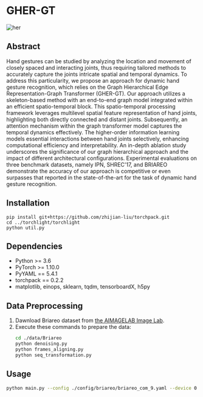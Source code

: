# GHER-GT

![her](https://github.com/user-attachments/assets/abe6a85e-f98a-47c1-b695-366d727b7c6d)



## Abstract
Hand gestures can be studied by analyzing the location and movement of closely spaced and interacting joints, thus requiring tailored methods to accurately capture the joints intricate spatial and temporal dynamics. 
To address this particularity, we propose an approach for dynamic hand gesture recognition, which relies on the Graph Hierarchical Edge Representation-Graph Transformer (GHER-GT). Our approach utilizes a skeleton-based method with an end-to-end graph model integrated within an efficient spatio-temporal block.
This spatio-temporal processing framework leverages multilevel spatial feature representation of hand joints, highlighting both directly connected and distant joints. Subsequently, an attention mechanism within the graph transformer model captures the temporal dynamics effectively. The higher-order information learning models essential interactions between hand joints selectively, enhancing computational efficiency and interpretability. 
An in-depth ablation study underscores the significance of our graph hierarchical approach and the impact of different architectural configurations. Experimental evaluations on three benchmark datasets, namely IPN, SHREC'17, and BRIAREO demonstrate the accuracy of our approach is competitive or even surpasses that reported in the state-of-the-art for the task of dynamic hand gesture recognition.

## Installation
    pip install git+https://github.com/zhijian-liu/torchpack.git
    cd ../torchlight/torchlight
    python util.py

## Dependencies
* Python >= 3.6
* PyTorch >= 1.10.0
* PyYAML == 5.4.1
* torchpack == 0.2.2
* matplotlib, einops, sklearn, tqdm, tensorboardX, h5py
   
## Data Preprocessing
1. Dawnload Briareo dataset from [the AIMAGELAB Image Lab](https://aimagelab.ing.unimore.it/imagelab/page.asp?IdPage=31).
2. Execute these commands to prepare the data:
   ```bash
   cd ./data/Briareo 
   python denoising.py
   python frames_aligning.py
   python seq_transformation.py

## Usage
   ```bash
   python main.py --config ./config/briareo/briareo_com_9.yaml --device 0 --optimizer Adam
